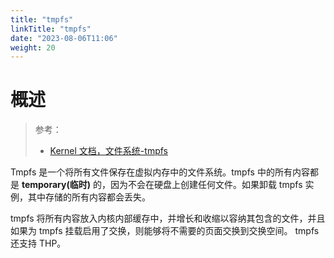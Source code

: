 ```yaml
---
title: "tmpfs"
linkTitle: "tmpfs"
date: "2023-08-06T11:06"
weight: 20
---
```


# 概述

> 参考：
> 
> - [Kernel 文档，文件系统-tmpfs](https://www.kernel.org/doc/html/latest/filesystems/tmpfs.html)

Tmpfs 是一个将所有文件保存在虚拟内存中的文件系统。tmpfs 中的所有内容都是 **temporary(临时)** 的，因为不会在硬盘上创建任何文件。如果卸载 tmpfs 实例，其中存储的所有内容都会丢失。

tmpfs 将所有内容放入内核内部缓存中，并增长和收缩以容纳其包含的文件，并且如果为 tmpfs 挂载启用了交换，则能够将不需要的页面交换到交换空间。 tmpfs 还支持 THP。

